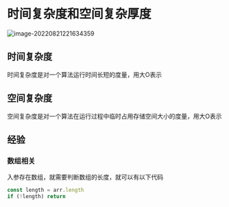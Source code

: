 # 时间复杂度和空间复杂厚度


![image-20220821221634359](https://qn.huat.xyz/mac/20220821221634.png)

## 时间复杂度

时间复杂度是对一个算法运行时间长短的度量，用大O表示

## 空间复杂度

空间复杂度是对一个算法在运行过程中临时占用存储空间大小的度量，用大O表示



## 经验

### 数组相关

入参存在数组，就需要判断数组的长度，就可以有以下代码

```js
const length = arr.length
if (!length) return
```